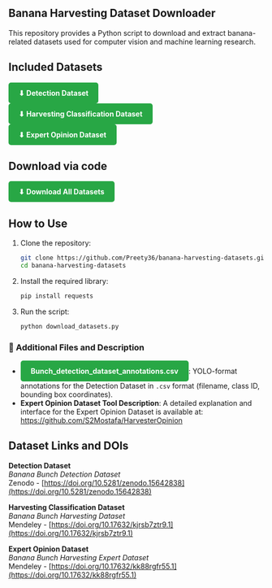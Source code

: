 ## Banana Harvesting Dataset Downloader

This repository provides a Python script to download and extract banana-related datasets used for computer vision and machine learning research.

## Included Datasets

<a href="https://zenodo.org/records/15642838/files/Dataset.zip?download=1" download style="display:inline-block; padding:12px 20px; background:#28a745; color:white; text-decoration:none; border-radius:5px; font-weight:bold;">⬇ Detection Dataset  </a> </br>
<a href="https://prod-dcd-datasets-cache-zipfiles.s3.eu-west-1.amazonaws.com/kjrsb7ztr9-1.zip" download style="display:inline-block; padding:12px 20px; background:#28a745; color:white; text-decoration:none; border-radius:5px; font-weight:bold;">⬇ Harvesting Classification Dataset  </a> </br>
<a href="https://prod-dcd-datasets-cache-zipfiles.s3.eu-west-1.amazonaws.com/kk88rgfr55-1.zip" download style="display:inline-block; padding:12px 20px; background:#28a745; color:white; text-decoration:none; border-radius:5px; font-weight:bold;">⬇ Expert Opinion Dataset  </a> </br>

## Download via code

<a href="https://github.com/Preety36/banana-harvesting-datasets/blob/master/download_datasets.py" download style="display:inline-block; padding:12px 20px; background:#28a745; color:white; text-decoration:none; border-radius:5px; font-weight:bold;">⬇ Download All Datasets </a>

## How to Use

1. Clone the repository:
   ```bash
   git clone https://github.com/Preety36/banana-harvesting-datasets.git
   cd banana-harvesting-datasets
   ```

2. Install the required library:
   ```bash
   pip install requests
   ```

3. Run the script:
   ```bash
   python download_datasets.py
   ```
### 📁 Additional Files and Description

-  <a href="https://github.com/Preety36/banana-harvesting-datasets/blob/master/Bunch_detection_dataset_annotations.csv" download style="display:inline-block; padding:12px 20px; background:#28a745; color:white; text-decoration:none; border-radius:5px; font-weight:bold;">Bunch_detection_dataset_annotations.csv </a>: YOLO-format annotations for the Detection Dataset in `.csv` format (filename, class ID, bounding box coordinates).  
- **Expert Opinion Dataset Tool Description**: A detailed explanation and interface for the Expert Opinion Dataset is available at: https://github.com/S2Mostafa/HarvesterOpinion 

## Dataset Links and DOIs

**Detection Dataset**  
*Banana Bunch Detection Dataset*  
Zenodo - [https://doi.org/10.5281/zenodo.15642838](https://doi.org/10.5281/zenodo.15642838)

**Harvesting Classification Dataset**  
*Banana Bunch Harvesting Dataset*  
Mendeley - [https://doi.org/10.17632/kjrsb7ztr9.1](https://doi.org/10.17632/kjrsb7ztr9.1)

**Expert Opinion Dataset**  
*Banana Bunch Harvesting Expert Dataset*  
Mendeley - [https://doi.org/10.17632/kk88rgfr55.1](https://doi.org/10.17632/kk88rgfr55.1)

